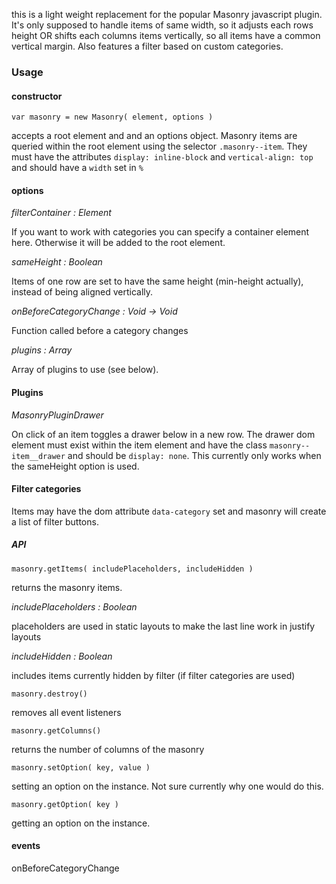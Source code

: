 this is a light weight replacement for the popular Masonry javascript plugin. It's only supposed to handle items of same width, so it adjusts each rows height OR shifts each columns items vertically, so all items have a common vertical margin. Also features a filter based on custom categories.

### Usage


#### constructor

`var masonry = new Masonry( element, options )`

accepts a root element and and an options object. Masonry items are queried within the root element using the selector `.masonry--item`. They must have the attributes `display: inline-block` and `vertical-align: top` and should have a `width` set in `%`


#### options

*filterContainer : Element*

If you want to work with categories you can specify a container element here. Otherwise it will be added to the root element.

*sameHeight : Boolean*

Items of one row are set to have the same height (min-height actually), instead of being aligned vertically.

*onBeforeCategoryChange : Void -> Void*

Function called before a category changes

*plugins : Array*

Array of plugins to use (see below).

#### Plugins

*MasonryPluginDrawer*

On click of an item toggles a drawer below in a new row. The drawer dom element must exist within the item element and have the class `masonry--item__drawer` and should be `display: none`. This currently only works when the sameHeight option is used.

#### Filter categories

Items may have the dom attribute `data-category` set and masonry will create a list of filter buttons.

##### API

`masonry.getItems( includePlaceholders, includeHidden )`

returns the masonry items.

*includePlaceholders : Boolean*

placeholders are used in static layouts to make the last line work in justify layouts

*includeHidden : Boolean*

includes items currently hidden by filter (if filter categories are used)

`masonry.destroy()`

removes all event listeners

`masonry.getColumns()`

returns the number of columns of the masonry

`masonry.setOption( key, value )`

setting an option on the instance. Not sure currently why one would do this.

`masonry.getOption( key )`

getting an option on the instance.

#### events

onBeforeCategoryChange
